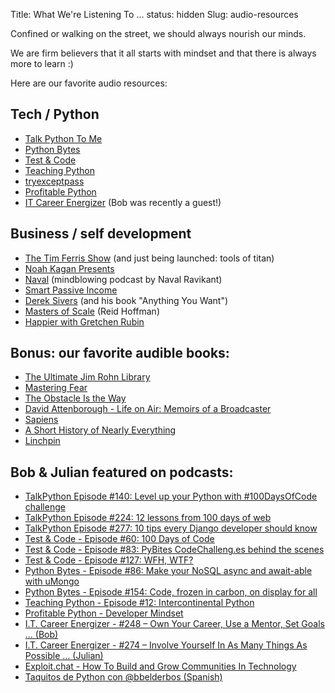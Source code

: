 Title: What We're Listening To ...
status: hidden
Slug: audio-resources

Confined or walking on the street, we should always nourish our minds.

We are firm believers that it all starts with mindset and that there is always more to learn :)

Here are our favorite audio resources:

## Tech / Python

- [Talk Python To Me](https://talkpython.fm/)
- [Python Bytes](https://pythonbytes.fm/)
- [Test & Code](https://testandcode.com/)
- [Teaching Python](https://www.teachingpython.fm/)
- [tryexceptpass](https://tryexceptpass.org/podcast/)
- [Profitable Python](https://anchor.fm/profitablepythonfm)
- [IT Career Energizer](https://itcareerenergizer.com/) (Bob was recently a guest!)


## Business / self development

- [The Tim Ferris Show](https://tim.blog/podcast/) (and just being launched: tools of titan)
- [Noah Kagan Presents](https://podcasts.apple.com/us/podcast/id1187402810?ls=1&mt=2)
- [Naval](https://nav.al/) (mindblowing podcast by Naval Ravikant)
- [Smart Passive Income](https://www.smartpassiveincome.com/listen/)
- [Derek Sivers](https://sivers.org/podcast) (and his book "Anything You Want")
- [Masters of Scale](https://mastersofscale.com/) (Reid Hoffman)
- [Happier with Gretchen Rubin](https://gretchenrubin.com/podcasts/)


## Bonus: our favorite audible books:

- [The Ultimate Jim Rohn Library](https://www.audible.com.au/pd/The-Ultimate-Jim-Rohn-Library-Audiobook/B076PQQGCQ)
- [Mastering Fear](https://www.audible.com.au/pd/Mastering-Fear-Audiobook/B07CSF7Q2J)
- [The Obstacle Is the Way](https://www.audible.com.au/pd/The-Obstacle-Is-the-Way-Audiobook/B00K257NIK)
- [David Attenborough - Life on Air: Memoirs of a Broadcaster](https://www.audible.com.au/pd/David-Attenborough-Life-on-Air-Memoirs-of-a-Broadcaster-Audiobook/B00FEZ7ZVI)
- [Sapiens](https://www.audible.com.au/pd/Sapiens-Audiobook/B00VY24R3Y)
- [A Short History of Nearly Everything](https://www.audible.com.au/pd/A-Short-History-of-Nearly-Everything-Audiobook/B00FH2TVH4)
- [Linchpin](https://www.audible.com.au/pd/Linchpin-Are-You-Indispensable-Audiobook/B00FGIFHPO)

## Bob & Julian featured on podcasts:

- [TalkPython Episode #140: Level up your Python with #100DaysOfCode challenge](https://talkpython.fm/140)
- [TalkPython Episode #224: 12 lessons from 100 days of web](https://talkpython.fm/224)
- [TalkPython Episode #277: 10 tips every Django developer should know](https://talkpython.fm/277)
- [Test & Code - Episode #60: 100 Days of Code](https://testandcode.com/60)
- [Test & Code - Episode #83: PyBites CodeChalleng.es behind the scenes](https://testandcode.com/83)
- [Test & Code - Episode #127: WFH, WTF?](https://testandcode.com/127)
- [Python Bytes - Episode #86: Make your NoSQL async and await-able with uMongo](https://pythonbytes.fm/episodes/show/86/make-your-nosql-async-and-await-able-with-umongo)
- [Python Bytes - Episode #154: Code, frozen in carbon, on display for all](https://pythonbytes.fm/episodes/show/154/code-frozen-in-carbon-on-display-for-all)
- [Teaching Python - Episode #12: Intercontinental Python](https://www.teachingpython.fm/12)
- [Profitable Python - Developer Mindset](https://anchor.fm/profitablepythonfm/episodes/Developer-Mindset--Julian--Bob-of-Pybit-es-egkcmc)
- [I.T. Career Energizer - #248 – Own Your Career, Use a Mentor, Set Goals ... (Bob)](https://itcareerenergizer.com/e248)
- [I.T. Career Energizer - #274 – Involve Yourself In As Many Things As Possible ... (Julian)](https://itcareerenergizer.com/e274)
- [Exploit.chat - How To Build and Grow Communities In Technology](https://exploit.chat/episodes/ep15)
- [Taquitos de Python con @bbelderbos (Spanish)](https://open.spotify.com/episode/6ba1ux1OAElHxtlVbb82iT?si=ey7qxnneRGSDBXRvpbtGuw)
